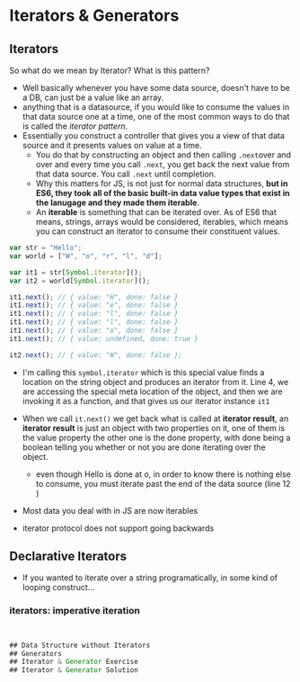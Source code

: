 # Iterators & Generators
## Iterators
So what do we mean by Iterator? What is this pattern?  
- Well basically whenever you have some data source, doesn't have to be a DB, can just be a value like an array.  
- anything that is a datasource, if you would like to consume the values in that data source one at a time, one of the most common ways to do that is called the _iterator pattern_.  
- Essentially you construct a controller that gives you a view of that data source and it presents values on value at a time.  
    - You do that by constructing an object and then calling `.next`over and over and every time you call `.next`, you get back the next value from that data source. You call `.next` until completion.  
    - Why this matters for JS, is not just for normal data structures, **but in ES6, they took all of the basic built-in data value types that exist in the lanugage and they made them iterable**.  
    - An **iterable** is something that can be iterated over. As of ES6 that means, strings, arrays would be considered, iterables, which means you can construct an iterator to consume their constituent values.  
```javascript {.line-numbers}
var str = "Hello";
var world = ["W", "o", "r", "l", "d"];

var it1 = str[Symbol.iterator]();
var it2 = world[Symbol.iterator]();

it1.next(); // { value: "H", done: false }
it1.next(); // { value: "e", done: false }
it1.next(); // { value: "l", done: false }
it1.next(); // { value: "l", done: false }
it1.next(); // { value: "o", done: false }
it1.next(); // { value: undefined, done: true }

it2.next(); // { value: "W", done: false };
```
- I'm calling this `symbol.iterator` which is this special value finds a location on the string object and produces an iterator from it. Line 4, we are accessing the special meta location of the object, and then we are invoking it as a function, and that gives us our iterator instance `it1`
- When we call `it.next()` we get back what is called at **iterator result**, an **iterator result** is just an object with two properties on it, one of them is the value property the other one is the done property, with done being a boolean telling you whether or not you are done iterating over the object.
    - even though Hello is done at o, in order to know there is nothing else to consume, you must iterate past the end of the data source (line 12 )

- Most data you deal with in JS are now iterables
- iterator protocol does not support going backwards

## Declarative Iterators
- If you wanted to iterate over a string programatically, in some kind of looping construct...
### iterators: imperative iteration
```javascript {.line-numbers}


## Data Structure without Iterators
## Generators
## Iterator & Generator Exercise
## Iterator & Generator Solution


